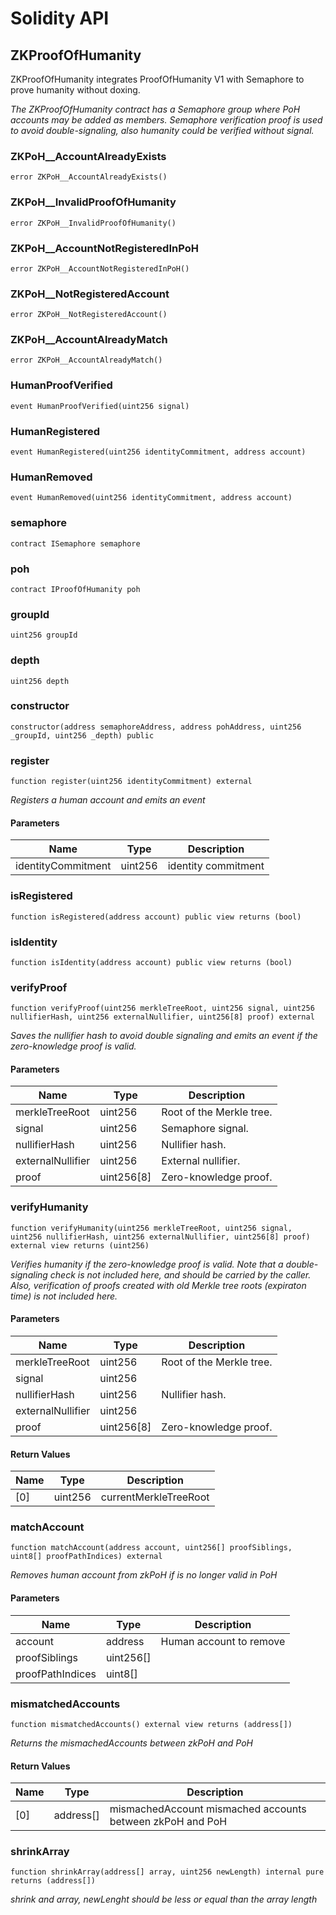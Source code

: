 # Solidity API

## ZKProofOfHumanity

ZKProofOfHumanity integrates ProofOfHumanity V1 with Semaphore to prove humanity without doxing.

_The ZKProofOfHumanity contract has a Semaphore group where PoH accounts may be added as members.
Semaphore verification proof is used to avoid double-signaling, also humanity could be verified without signal._

### ZKPoH__AccountAlreadyExists

```solidity
error ZKPoH__AccountAlreadyExists()
```

### ZKPoH__InvalidProofOfHumanity

```solidity
error ZKPoH__InvalidProofOfHumanity()
```

### ZKPoH__AccountNotRegisteredInPoH

```solidity
error ZKPoH__AccountNotRegisteredInPoH()
```

### ZKPoH__NotRegisteredAccount

```solidity
error ZKPoH__NotRegisteredAccount()
```

### ZKPoH__AccountAlreadyMatch

```solidity
error ZKPoH__AccountAlreadyMatch()
```

### HumanProofVerified

```solidity
event HumanProofVerified(uint256 signal)
```

### HumanRegistered

```solidity
event HumanRegistered(uint256 identityCommitment, address account)
```

### HumanRemoved

```solidity
event HumanRemoved(uint256 identityCommitment, address account)
```

### semaphore

```solidity
contract ISemaphore semaphore
```

### poh

```solidity
contract IProofOfHumanity poh
```

### groupId

```solidity
uint256 groupId
```

### depth

```solidity
uint256 depth
```

### constructor

```solidity
constructor(address semaphoreAddress, address pohAddress, uint256 _groupId, uint256 _depth) public
```

### register

```solidity
function register(uint256 identityCommitment) external
```

_Registers a human account and emits an event_

#### Parameters

| Name | Type | Description |
| ---- | ---- | ----------- |
| identityCommitment | uint256 | identity commitment |

### isRegistered

```solidity
function isRegistered(address account) public view returns (bool)
```

### isIdentity

```solidity
function isIdentity(address account) public view returns (bool)
```

### verifyProof

```solidity
function verifyProof(uint256 merkleTreeRoot, uint256 signal, uint256 nullifierHash, uint256 externalNullifier, uint256[8] proof) external
```

_Saves the nullifier hash to avoid double signaling and emits an event
if the zero-knowledge proof is valid._

#### Parameters

| Name | Type | Description |
| ---- | ---- | ----------- |
| merkleTreeRoot | uint256 | Root of the Merkle tree. |
| signal | uint256 | Semaphore signal. |
| nullifierHash | uint256 | Nullifier hash. |
| externalNullifier | uint256 | External nullifier. |
| proof | uint256[8] | Zero-knowledge proof. |

### verifyHumanity

```solidity
function verifyHumanity(uint256 merkleTreeRoot, uint256 signal, uint256 nullifierHash, uint256 externalNullifier, uint256[8] proof) external view returns (uint256)
```

_Verifies humanity if the zero-knowledge proof is valid.
 Note that a double-signaling check is not included here, and should be carried by the caller.
 Also, verification of proofs created with old Merkle tree roots (expiraton time) is not included here._

#### Parameters

| Name | Type | Description |
| ---- | ---- | ----------- |
| merkleTreeRoot | uint256 | Root of the Merkle tree. |
| signal | uint256 |  |
| nullifierHash | uint256 | Nullifier hash. |
| externalNullifier | uint256 |  |
| proof | uint256[8] | Zero-knowledge proof. |

#### Return Values

| Name | Type | Description |
| ---- | ---- | ----------- |
| [0] | uint256 | currentMerkleTreeRoot |

### matchAccount

```solidity
function matchAccount(address account, uint256[] proofSiblings, uint8[] proofPathIndices) external
```

_Removes human account from zkPoH if is no longer valid in PoH_

#### Parameters

| Name | Type | Description |
| ---- | ---- | ----------- |
| account | address | Human account to remove |
| proofSiblings | uint256[] |  |
| proofPathIndices | uint8[] |  |

### mismatchedAccounts

```solidity
function mismatchedAccounts() external view returns (address[])
```

_Returns the mismachedAccounts between zkPoH and PoH_

#### Return Values

| Name | Type | Description |
| ---- | ---- | ----------- |
| [0] | address[] | mismachedAccount mismached accounts between zkPoH and PoH |

### shrinkArray

```solidity
function shrinkArray(address[] array, uint256 newLength) internal pure returns (address[])
```

_shrink and array, newLenght should be less or equal than the array length_

